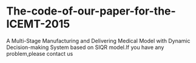 # The-code-of-our-paper-for-the-ICEMT-2015
A Multi-Stage Manufacturing and Delivering Medical Model with Dynamic Decision-making System based on SIQR model.If you have any problem,please contact us
